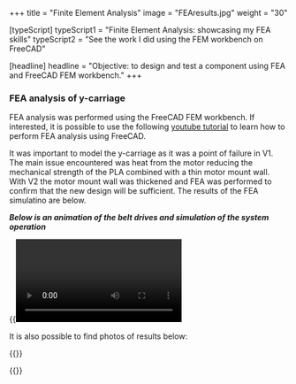+++
title = "Finite Element Analysis"
image = "FEAresults.jpg"
weight = "30"

[typeScript] 
typeScript1 = "Finite Element Analysis: showcasing my FEA skills" 
typeScript2 = "See the work I did using the FEM workbench on FreeCAD"

[headline]
headline = "Objective: to design and test a component using FEA and FreeCAD FEM workbench."
+++

### FEA analysis of y-carriage

FEA analysis was performed using the FreeCAD FEM workbench. If interested, it is possible to use the following [youtube tutorial](https://www.youtube.com/watch?v=Pt870A2nFDo) to learn how to perform FEA analysis using FreeCAD. 

It was important to model the y-carriage as it was a point of failure in V1. The main issue encountered was heat from the motor reducing the mechanical strength of the PLA combined with a thin motor mount wall. With V2 the motor mount wall was thickened and FEA was performed to confirm that the new design will be sufficient. The results of the FEA simulatino are below.

***Below is an animation of the belt drives and simulation of the system operation***

{{<video beltyV2FEA.mp4>}}

It is also possible to find photos of results below:

{{<image FEAresults.jpg>}}

{{<image FEAresults2.jpg>}}